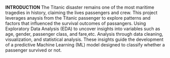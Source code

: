 **INTRODUCTION** 
The Titanic disaster remains one of the most maritime tragedies in history, claiming the lives passengers and crew. This project leverages anaysis from the Titanic passenger to explore patterns and factors that influenced the survival outcomes of passangers. Using Exploratory Data Analysis (EDA) to uncover insights into variables such as age, gender, passenger class, and fare,etc. Analysis through data cleaning, visualization, and statistical analysis. These insights guide the development of a predictive Machine Learning (ML) model designed to classify whether a passenger survived or not.  
